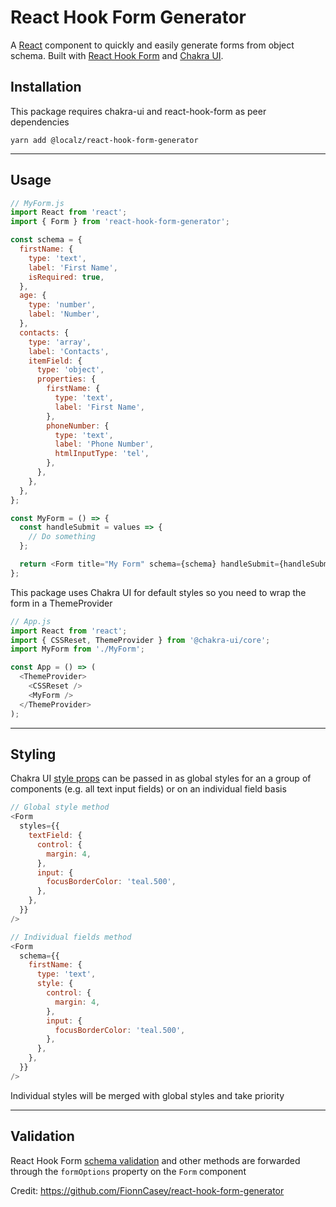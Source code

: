 # React Hook Form Generator

A [React](https://reactjs.org/) component to quickly and easily generate forms from object schema. Built with [React Hook Form](https://react-hook-form.com/) and [Chakra UI](https://chakra-ui.com/).

## Installation

This package requires chakra-ui and react-hook-form as peer dependencies

```shell
yarn add @localz/react-hook-form-generator
```

---

## Usage

```javascript
// MyForm.js
import React from 'react';
import { Form } from 'react-hook-form-generator';

const schema = {
  firstName: {
    type: 'text',
    label: 'First Name',
    isRequired: true,
  },
  age: {
    type: 'number',
    label: 'Number',
  },
  contacts: {
    type: 'array',
    label: 'Contacts',
    itemField: {
      type: 'object',
      properties: {
        firstName: {
          type: 'text',
          label: 'First Name',
        },
        phoneNumber: {
          type: 'text',
          label: 'Phone Number',
          htmlInputType: 'tel',
        },
      },
    },
  },
};

const MyForm = () => {
  const handleSubmit = values => {
    // Do something
  };

  return <Form title="My Form" schema={schema} handleSubmit={handleSubmit} />;
};
```

This package uses Chakra UI for default styles so you need to wrap the form in a ThemeProvider

```javascript
// App.js
import React from 'react';
import { CSSReset, ThemeProvider } from '@chakra-ui/core';
import MyForm from './MyForm';

const App = () => (
  <ThemeProvider>
    <CSSReset />
    <MyForm />
  </ThemeProvider>
);
```

---

## Styling

Chakra UI [style props](https://chakra-ui.com/style-props) can be passed in as global styles for an a group of components (e.g. all text input fields) or on an individual field basis

```javascript
// Global style method
<Form
  styles={{
    textField: {
      control: {
        margin: 4,
      },
      input: {
        focusBorderColor: 'teal.500',
      },
    },
  }}
/>
```

```javascript
// Individual fields method
<Form
  schema={{
    firstName: {
      type: 'text',
      style: {
        control: {
          margin: 4,
        },
        input: {
          focusBorderColor: 'teal.500',
        },
      },
    },
  }}
/>
```

Individual styles will be merged with global styles and take priority

---

## Validation

React Hook Form [schema validation](https://www.react-hook-form.com/advanced-usage#SchemaValidation) and other methods are forwarded through the `formOptions` property on the `Form` component

Credit: https://github.com/FionnCasey/react-hook-form-generator